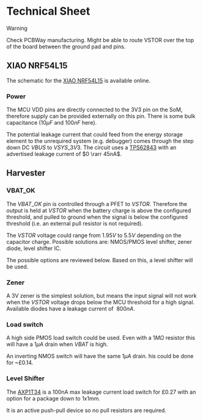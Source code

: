 # Technical Sheet

> [!warning]
> Check PCBWay manufacturing. Might be able to route VSTOR over the top of the board between the ground pad and pins.

## XIAO NRF54L15
The schematic for the [XIAO NRF54L15](https://files.seeedstudio.com/wiki/XIAO_nRF54L15/Getting_Start/nRF54L15_Schematic.pdf) is available online.

### Power
The MCU VDD pins are directly connected to the 3V3 pin on the SoM, therefore supply can be provided externally on this pin. There is some bulk capacitance ($10\mu F$ and $100nF$ here).

The potential leakage current that could feed from the energy storage element to the unrequired system (e.g. debugger) comes through the step down DC $VBUS$ to $VSYS\_3V3$. The circuit uses a [TPS62843](https://www.ti.com/lit/ds/symlink/tps62843.pdf) with an advertised leakage current of $0 \rarr 45nA$.


## Harvester
### VBAT_OK
The $VBAT\_OK$ pin is controlled through a PFET to $VSTOR$. Therefore the output is held at $VSTOR$ when the battery charge is above the configured threshold, and pulled to ground when the signal is below the configured threshold (i.e. an external pull resistor is not required).

The $VSTOR$ voltage could range from $1.95V$ to $5.5V$ depending on the capacitor charge. Possible solutions are: NMOS/PMOS level shifter, zener diode, level shifter IC.

The possible options are reviewed below. Based on this, a level shifter will be used.

### Zener
A 3V zener is the simplest solution, but means the input signal will not work when the $VSTOR$ voltage drops below the MCU threshold for a high signal. Available diodes have a leakage current of $~800nA$.

### Load switch
A high side PMOS load switch could be used. Even with a $1M\Omega$ resistor this will have a $1\mu A$ drain when $VBAT$ is high.

An inverting NMOS switch will have the same $1\mu A$ drain. his could be done for ~£0.14.


### Level Shifter
The [AXP1T34](https://www.digikey.co.uk/en/products/detail/nexperia-usa-inc/AXP1T34GMX/22216650) is a 100nA max leakage current load switch for £0.27 with an option for a package down to 1x1mm.

It is an active push-pull device so no pull resistors are required.

